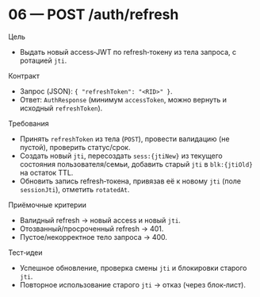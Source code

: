 # 06 — POST /auth/refresh

Цель
- Выдать новый access‑JWT по refresh‑токену из тела запроса, с ротацией `jti`.

Контракт
- Запрос (JSON): `{ "refreshToken": "<RID>" }`.
- Ответ: `AuthResponse` (минимум `accessToken`, можно вернуть и исходный `refreshToken`).

Требования
- Принять `refreshToken` из тела (`POST`), провести валидацию (не пустой), проверить статус/срок.
- Создать новый `jti`, пересоздать `sess:{jtiNew}` из текущего состояния пользователя/семьи, добавить старый `jti` в `blk:{jtiOld}` на остаток TTL.
- Обновить запись refresh‑токена, привязав её к новому `jti` (поле `sessionJti`), отметить `rotatedAt`.

Приёмочные критерии
- Валидный refresh → новый access и новый `jti`.
- Отозванный/просроченный refresh → 401.
- Пустое/некорректное тело запроса → 400.

Тест‑идеи
- Успешное обновление, проверка смены `jti` и блокировки старого `jti`.
- Повторное использование старого `jti` → отказ (через блок‑лист).
